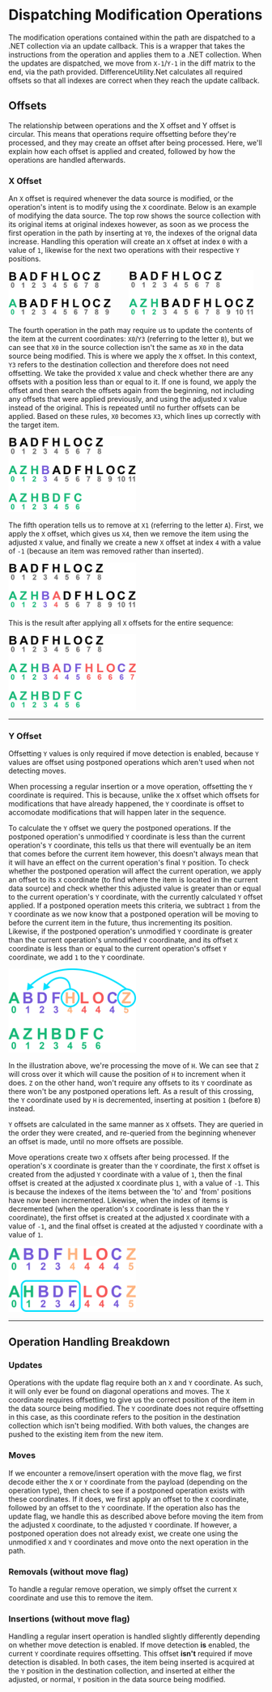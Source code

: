# Dispatching Modification Operations

The modification operations contained within the path are dispatched to a .NET collection via an update callback. This is a wrapper that takes the instructions from the operation and applies them to a .NET collection. When the updates are dispatched, we move from `X-1`/`Y-1` in the diff matrix to the end, via the path provided. DifferenceUtility.Net calculates all required offsets so that all indexes are correct when they reach the update callback.

## Offsets

The relationship between operations and the X offset and Y offset is circular. This means that operations require offsetting before they're processed, and they may create an offset after being processed. Here, we'll explain how each offset is applied and created, followed by how the operations are handled afterwards.

### X Offset

An `X` offset is required whenever the data source is modified, or the operation's intent is to modify using the `X` coordinate. Below is an example of modifying the data source. The top row shows the source collection with its original items at original indexes however, as soon as we process the first operation in the path by inserting at `Y0`, the indexes of the orignal data increase. Handling this operation will create an `X` offset at index `0` with a value of `1`, likewise for the next two operations with their respective `Y` positions.

<img src="images/badfhlocz-operations-1.jpg" width="40%" height="40%"> &ensp; &ensp; &ensp; <img src="images/badfhlocz-operations-2.jpg" width="49%" height="49%">

The fourth operation in the path may require us to update the contents of the item at the current coordinates: `X0`/`Y3` (referring to the letter `B`), but we can see that `X0` in the source collection isn't the same as `X0` in the data source being modified. This is where we apply the `X` offset. In this context, `Y3` refers to the destination collection and therefore does not need offsetting. We take the provided `X` value and check whether there are any offsets with a position less than or equal to it. If one is found, we apply the offset and then search the offsets again from the beginning, not including any offsets that were applied previously, and using the adjusted `X` value instead of the original. This is repeated until no further offsets can be applied. Based on these rules, `X0` becomes `X3`,  which lines up correctly with the target item.

<img src="images/badfhlocz-operations-3.jpg" width="50%" height="50%">

The fifth operation tells us to remove at `X1` (referring to the letter `A`). First, we apply the `X` offset, which gives us `X4`, then we remove the item using the adjusted `X` value, and finally we create a new `X` offset at index `4` with a value of `-1` (because an item was removed rather than inserted).

<img src="images/badfhlocz-operations-4.jpg" width="50%" height="50%">

This is the result after applying all `X` offsets for the entire sequence:

<img src="images/badfhlocz-operations-5.jpg" width="50%" height="50%">

-----

### Y Offset

Offsetting `Y` values is only required if move detection is enabled, because `Y` values are offset using postponed operations which aren't used when not detecting moves.

When processing a regular insertion or a move operation, offsetting the `Y` coordinate is required. This is because, unlike the `X` offset which offsets for modifications that have already happened, the `Y` coordinate is offset to accomodate modifications that will happen later in the sequence.

To calculate the `Y` offset we query the postponed operations. If the postponed operation's unmodified `Y` coordinate is less than the current operation's `Y` coordinate, this tells us that there will eventually be an item that comes before the current item however, this doesn't always mean that it will have an effect on the current operation's final `Y` position. To check whether the postponed operation will affect the current operation, we apply an offset to its `X` coordinate (to find where the item is located in the current data source) and check whether this adjusted value is greater than or equal to the current operation's `Y` coordinate, with the currently calculated `Y` offset applied. If a postponed operation meets this criteria, we subtract `1` from the `Y` coordinate as we now know that a postponed operation will be moving to before the current item in the future, thus incrementing its position. Likewise, if the postponed operation's unmodified `Y` coordinate is greater than the current operation's unmodified `Y` coordinate, and its offset `X` coordinate is less than or equal to the current operation's offset `Y` coordinate, we add `1` to the `Y` coordinate.

<img src="images/badfhlocz-operations-moves-1.jpg" width="50%" height="50%">

In the illustration above, we're processing the move of `H`. We can see that `Z` will cross over it which will cause the position of `H` to increment when it does. `Z` on the other hand, won't require any offsets to its `Y` coordinate as there won't be any postponed operations left. As a result of this crossing, the `Y` coordinate used by `H` is decremented, inserting at position `1` (before `B`) instead.

`Y` offsets are calculated in the same manner as `X` offsets. They are queried in the order they were created, and re-queried from the beginning whenever an offset is made, until no more offsets are possible.

Move operations create two `X` offsets after being processed. If the operation's `X` coordinate is greater than the `Y` coordinate, the first `X` offset is created from the adjusted `Y` coordinate with a value of `1`, then the final offset is created at the adjusted `X` coordinate plus `1`, with a value of `-1`. This is because the indexes of the items between the 'to' and 'from' positions have now been incremented. Likewise, when the index of items is decremented (when the operation's `X` coordinate is less than the `Y` coordinate), the first offset is created at the adjusted `X` coordinate with a value of `-1`, and the final offset is created at the adjusted `Y` coordinate with a value of `1`.

<img src="images/badfhlocz-operations-moves-2.jpg" width="50%" height="50%">

-----

## Operation Handling Breakdown

### Updates

Operations with the update flag require both an `X` and `Y` coordinate. As such, it will only ever be found on diagonal operations and moves. The `X` coordinate requires offsetting to give us the correct position of the item in the data source being modified. The `Y` coordinate does not require offsetting in this case, as this coordinate refers to the position in the destination collection which isn't being modified. With both values, the changes are pushed to the existing item from the new item.

### Moves

If we encounter a remove/insert operation with the move flag, we first decode either the `X` or `Y` coordinate from the payload (depending on the operation type), then check to see if a postponed operation exists with these coordinates. If it does, we first apply an offset to the `X` coordinate, followed by an offset to the `Y` coordinate. If the operation also has the update flag, we handle this as described above before moving the item from the adjusted `X` coordinate, to the adjusted `Y` coordinate. If however, a postponed operation does not already exist, we create one using the unmodified `X` and `Y` coordinates and move onto the next operation in the path.

### Removals (without move flag)

To handle a regular remove operation, we simply offset the current `X` coordinate and use this to remove the item.

### Insertions (without move flag)

Handling a regular insert operation is handled slightly differently depending on whether move detection is enabled. If move detection **is** enabled, the current `Y` coordinate requires offsetting. This offset **isn't** required if move detection is disabled. In both cases, the item being inserted is acquired at the `Y` position in the destination collection, and inserted at either the adjusted, or normal, `Y` position in the data source being modified.
